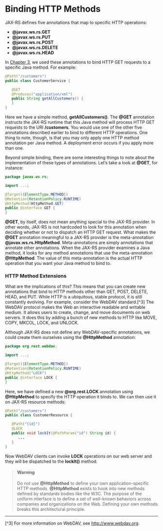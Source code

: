 # Binding HTTP Methods


JAX-RS defines five annotations that map to specific HTTP operations:

* **@javax.ws.rs.GET**
* **@javax.ws.rs.PUT**
* **@javax.ws.rs.POST**
* **@javax.ws.rs.DELETE**
* **@javax.ws.rs.HEAD**


In [Chapter 3](../chapter3/your_first_jax_rs_service.md), we used these annotations to bind HTTP GET requests to a specific Java method. For example:

```Java
@Path("/customers")
public class CustomerService {

   @GET
   @Produces("application/xml")
   public String getAllCustomers() {
   }
}
```


Here we have a simple method, **getAllCustomers()**. The **@GET** annotation instructs the JAX-RS runtime that this Java method will process HTTP GET requests to the URI **/customers**. You would use one of the other five annotations described earlier to bind to different HTTP operations. One thing to note, though, is that you may only apply one HTTP method annotation per Java method. A deployment error occurs if you apply more than one.


Beyond simple binding, there are some interesting things to note about the implementation of these types of annotations. Let’s take a look at **@GET**, for instance:

```Java
package javax.ws.rs;

import ...;

@Target({ElementType.METHOD})
@Retention(RetentionPolicy.RUNTIME)
@HttpMethod(HttpMethod.GET)
public @interface GET {
}
```

**@GET**, by itself, does not mean anything special to the JAX-RS provider. In other words, JAX-RS is not hardcoded to look for this annotation when deciding whether or not to dispatch an HTTP GET request. What makes the **@GET** annotation meaningful to a JAX-RS provider is the meta-annotation **@javax.ws.rs.HttpMethod**. Meta-annotations are simply annotations that annotate other annotations. When the JAX-RS provider examines a Java method, it looks for any method annotations that use the meta-annotation **@HttpMethod**. The value of this meta-annotation is the actual HTTP operation that you want your Java method to bind to.



### HTTP Method Extensions

What are the implications of this? This means that you can create new annotations that bind to HTTP methods other than GET, POST, DELETE, HEAD, and PUT. While HTTP is a ubiquitous, stable protocol, it is still constantly evolving. For example, consider the WebDAV standard.[^3] The WebDAV protocol makes the Web an interactive readable and writable medium. It allows users to create, change, and move documents on web servers. It does this by adding a bunch of new methods to HTTP like MOVE, COPY, MKCOL, LOCK, and UNLOCK.


Although JAX-RS does not define any WebDAV-specific annotations, we could create them ourselves using the **@HttpMethod** annotation:


```Java
package org.rest.webdav;

import ...;

@Target({ElementType.METHOD})
@Retention(RetentionPolicy.RUNTIME)
@HttpMethod("LOCK")
public @interface LOCK {
}
```


Here, we have defined a new **@org.rest.LOCK** annotation using **@HttpMethod** to specify the HTTP operation it binds to. We can then use it on JAX-RS resource methods:


```Java
@Path("/customers")
public class CustomerResource {

   @Path("{id}")
   @LOCK
   public void lockIt(@PathParam("id") String id) {
      ...
   }
}
```


Now WebDAV clients can invoke **LOCK** operations on our web server and they will be dispatched to the **lockIt()** method.



> #### Warning
> Do not use **@HttpMethod** to define your own application-specific HTTP methods. **@HttpMethod** exists to hook into new methods defined by standards bodies like the W3C. The purpose of the uniform interface is to define a set of well-known behaviors across companies and organizations on the Web. Defining your own methods breaks this architectural principle.

---
[^3] For more information on WebDAV, see http://www.webdav.org.











